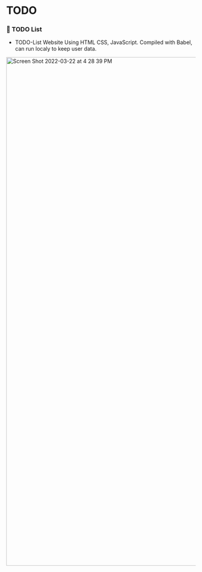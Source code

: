 # TODO

### 🍿 TODO List

- TODO-List Website Using HTML CSS, JavaScript. Compiled with Babel, can run localy to keep user data.

<img width="1350" alt="Screen Shot 2022-03-22 at 4 28 39 PM" src="https://user-images.githubusercontent.com/93057752/159592868-8593294a-f44b-4e3a-8379-b6056ba07109.png">
